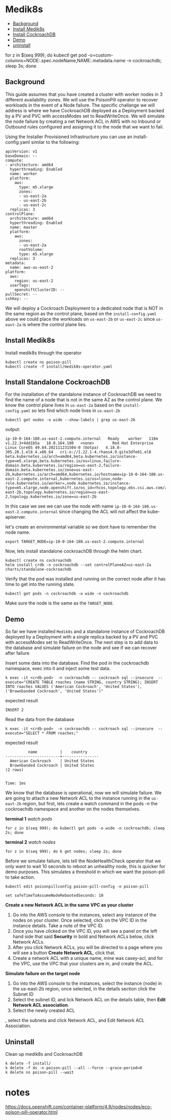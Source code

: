 # Medik8s
- [Background](#background)
- [Install Medik8s](#install-medik8s)
- [Install CockroachDB](#install-standalone-cockroachdb)
- [Demo](#demo)
- [uninstall](#uninstall)

for z in $(seq 999); do kubectl get pod -o=custom-columns=NODE:.spec.nodeName,NAME:.metadata.name   -n cockroachdb; sleep 3s; done
## Background
This guide assumes that you have created a cluster with worker nodes in 3 different availability zones. We will use the PoisonPill operator to recover workloads in the event of a Node failure. The specific challange we will address is where we have CockroachDB  deployed as a Deployment backed by a PV and PVC with accessModes set to ReadWriteOnce. We will simulate the node failure by creating a net Network ACL in AWS with no Inbound or Outbound rules configured and assigning it to the node that we want to fail.

Using the Installer Provisioned Infrastructure you can use an install-config.yaml similar to the following:
```
apiVersion: v1
baseDomain: --
compute:
- architecture: amd64
  hyperthreading: Enabled
  name: worker
  platform:
    aws:
      type: m5.xlarge
      zones:
      - us-east-2a
      - us-east-2b
      - us-east-2c
  replicas: 3
controlPlane:
  architecture: amd64
  hyperthreading: Enabled
  name: master
  platform:
    aws:
      zones:
      - us-east-2a
      rootVolume:
      type: m5.xlarge
  replicas: 3
metadata:
  name: aws-us-east-2
platform:
  aws:
    region: us-east-2
  userTags: 
    openshiftClusterID: --
pullSecret: --
sshKey: --
```

We will deploy a Cockroach Deployment to a dedicated node that is NOT in the same region as the control plane, based on the `install-config.yaml` above we could place the workloads on `us-east-2b` or `us-east-2c` since `us-east-2a` is where the control plane lies.

## Install Medik8s
Install medik8s through the operator
```
kubectl create ns poison-pill
kubectl create -f install/medik8s-operator.yaml
```

## Install Standalone CockroachDB
For the installation of the standalone instance of CockroachDB we need to find the name of a node that is not in the same AZ as the control plane. We know the control plane lives in `us-east-2a` based on the `install-config.yaml` so lets find which node lives in `us-east-2b`
```
kubectl get nodes -o wide --show-labels | grep us-east-2b
```

output:
```
ip-10-0-164-180.us-east-2.compute.internal   Ready    worker   116m   v1.22.3+4dd1b5a   10.0.164.180   <none>        Red Hat Enterprise Linux CoreOS 49.84.202111231504-0 (Ootpa)   4.18.0-305.28.1.el8_4.x86_64   cri-o://1.22.1-4.rhaos4.9.gite3dfe61.el8   beta.kubernetes.io/arch=amd64,beta.kubernetes.io/instance-type=m5.xlarge,beta.kubernetes.io/os=linux,failure-domain.beta.kubernetes.io/region=us-east-2,failure-domain.beta.kubernetes.io/zone=us-east-2b,kubernetes.io/arch=amd64,kubernetes.io/hostname=ip-10-0-164-180.us-east-2.compute.internal,kubernetes.io/os=linux,node-role.kubernetes.io/worker=,node.kubernetes.io/instance-type=m5.xlarge,node.openshift.io/os_id=rhcos,topology.ebs.csi.aws.com/zone=us-east-2b,topology.kubernetes.io/region=us-east-2,topology.kubernetes.io/zone=us-east-2b
```

In this case we see we can use the node with name `ip-10-0-164-180.us-east-2.compute.internal` since changing the ACL will not affect the kube-apiserver.

let's create an environmental variable so we dont have to remember the node name.
```
export TARGET_NODE=ip-10-0-164-180.us-east-2.compute.internal
```

Now, lets install standalone cockroachDB through the helm chart.

```
kubectl create ns cockroachdb
helm install crdb -n cockroachdb --set controlPlaneAZ=us-east-2a charts/standalone-cockroachdb
```

Verify that the pod was installed and running on the correct node after it has time to get into the running state.
```
kubectl get pods -n cockroachdb -o wide -n cockroachdb
```

Make sure the node is the same as the `TARGET_NODE`.

## Demo
So far we have installed `Medik8s` and a standalone instance of CockroachDB deployed by a Deployment with a single replica backed by a PV and PVC with accessModes set to ReadWriteOnce. The next step is to add data to the database and simulate failure on the node and see if we can recover after failure 


Insert some data into the database. Find the pod in the cockroachdb namespace, exec into it and inject some test data.
```
k exec -it <crdb-pod>  -n cockroachdb -- cockroach sql --insecure  --execute="CREATE TABLE roaches (name STRING, country STRING); INSERT INTO roaches VALUES ('American Cockroach', 'United States'), ('Brownbanded Cockroach', 'United States')"
```
expected result
```
INSERT 2
```
Read the data from the database
```
k exec -it <crdb-pod>  -n cockroachdb -- cockroach sql --insecure  --execute="SELECT * FROM roaches;"
```
expected result
```
          name          |    country
------------------------+----------------
  American Cockroach    | United States
  Brownbanded Cockroach | United States
(2 rows)


Time: 1ms
```

We know that the database is operational, now we will simulate failure.  We are going to attach a new Network ACL to the instance running in the `us-east-2b` region, but first, lets create a watch command in the pods -n the cockroachdb namespace and another on the nodes themselves.

**terminal 1**
_watch pods_
```
for z in $(seq 999); do kubectl get pods -o wide -n cockroachdb; sleep 2s; done
```
**terminal 2**
_watch nodes_
```
for z in $(seq 999); do k get nodes; sleep 2s; done
```

Before we simulate failure, lets tell the NodeHealthCheck operator that we only want to wait 10 seconds to reboot an unhealthy node, this is quicker for demo purposes.
This simulates a threshold in which we want the poison-pill to take action.
```
kubectl edit poisonpillconfig poison-pill-config -n poison-pill

set safeTimeToAssumeNodeRebootedSeconds: 10
```

**Create a new Network ACL in the same VPC as your cluster**
1. Go into the AWS console to the instances, select any instance of the nodes on your cluster. Once selected, click on the VPC ID in the instance details. Take a note of the VPC ID.
2. Once you have clicked on the VPC ID, you will see a panel on the left hand side that said **Security** in bold and Network ACLs below, click Network ACLs.
3. After you click Network ACLs, you will be directed to a page where you will see a button **Create Network ACL**, click that.
4. Create a network ACL with a unique name, mine was casey-acl, and for the VPC, use the VPC that your clusters are in, and create the ACL.

**Simulate failure on the target node**
1. Go into the AWS console to the instances, select the instance (node) in the us-east-2b region, once selected, in the details section click the Subnet ID
2. Select the subnet ID, and lick Network ACL on the details table, then **Edit Network ACL association**.
3. Select the newly created ACL

, select the subneta and click Network ACL, and Edit Network ACL Association.


## Uninstall
Clean up medik8s and CockroachDB
```
k delete -f install/
k delete -f ds -n poison-pill --all --force --grace-period=0
k delete ns poison-pill --wait
```

# notes
https://docs.openshift.com/container-platform/4.9/nodes/nodes/eco-poison-pill-operator.html